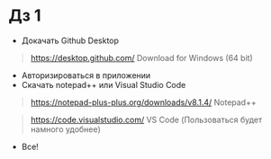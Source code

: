 # Дз 1

* Докачать Github Desktop
> https://desktop.github.com/
> Download for Windows (64 bit)
* Авторизироваться в приложении
* Скачать notepad++ или Visual Studio Code
>https://notepad-plus-plus.org/downloads/v8.1.4/ Notepad++

>https://code.visualstudio.com/ VS Code (Пользоваться будет намного удобнее)
* Все!
